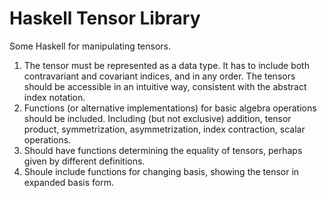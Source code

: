 # Haskell Tensor Library

Some Haskell for manipulating tensors.

1. The tensor must be represented as a data type. It has to include both contravariant and covariant indices, and in any order. The tensors should be accessible in an intuitive way, consistent with the abstract index notation.
2. Functions (or alternative implementations) for basic algebra operations should be included. Including (but not exclusive) addition, tensor product, symmetrization, asymmetrization, index contraction, scalar operations.
3. Should have functions determining the equality of tensors, perhaps given by different definitions.
4. Shoule include functions for changing basis, showing the tensor in expanded basis form.
